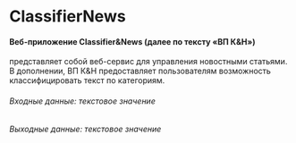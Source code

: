 # ClassifierNews
#### Веб-приложение Classifier&News (далее по тексту «ВП К&Н») 
представляет собой веб-сервис для управления новостными статьями. В 
дополнении, ВП К&Н предоставляет пользователям возможность 
классифицировать текст по категориям.

###### Входные данные: текстовое значение
###### Выходные данные: текстовое значение
